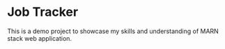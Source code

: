 # Job Tracker

This is a demo project to showcase my skills and understanding of MARN stack web application.
